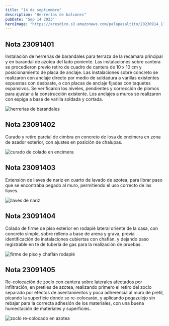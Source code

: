 ```yaml
---
title: "14 de septiembre"
description: "Herrerías de balcones"
pubDate: "Sep 14 2023"
heroImage: "https://aresdico.s3.amazonaws.com/palapasaltito/20230914_170454.jpg"
---
```


## Nota 23091401

Instalación de herrerías de barandales para terraza de la recámara principal y en barandal de azotea del lado poniente. Las instalaciones sobre cantera se procedieron previo retiro de cuadro de cantera de 10 x 10 cm y posicionamiento de placa de anclaje. Las instalaciones sobre concreto se realizaron con anclaje directo por medio de soldadura a varillas existentes expuestas con desbaste, o con placas de anclaje fijadas con taquetes expansivos. Se verificaron los niveles, pendientes y corrección de plomos para ajustar a la construcción existente. Los anclajes a muros se realizaron con espiga a base de varilla soldada y cortada.

![herrerías de barandales](https://aresdico.s3.amazonaws.com/palapasaltito/20230914_170454.jpg "herrerías de barandales")

## Nota 23091402

Curado y retiro parcial de cimbra en concreto de losa de encimera en zona de asador exterior, con ajustes en posición de chalupas.

![curado de colado en encimera](https://aresdico.s3.amazonaws.com/palapasaltito/20230914_090103.jpg "curado de colado en encimera")

## Nota 23091403

Extensión de llaves de nariz en cuarto de lavado de azotea, para librar paso que se encontraba pegado al muro, permitiendo el uso correcto de las llaves.

![llaves de nariz](https://aresdico.s3.amazonaws.com/palapasaltito/20230914_112531.jpg "llaves de nariz")

## Nota 23091404

Colado de firme de piso exterior en rodapié lateral oriente de la casa, con concreto simple, sobre relleno a base de arena y grava, previa identificación de instalaciones cubiertas con chaflán, y dejando paso registrable en té de tubería de gas para la realización de pruebas.

![firme de piso y chaflán rodapié](https://aresdico.s3.amazonaws.com/palapasaltito/20230914_170525.jpg "firme de piso y chaflán rodapié")

## Nota 23091405

Re-colocación de zoclo con cantera sobre laterales afectados por infiltración, en pretiles de azotea, realizando primero el retiro del zoclo separado por efectos de asentamientos y poca adherencia al muro de pretil, picando la superficie donde se re-colocarán, y aplicando pegazulejo sin rebajar para la correcta adhesión de los materiales, con una buena humectación de materiales y superficies.

![zoclo re-colocado en azotea](https://aresdico.s3.amazonaws.com/palapasaltito/20230914_170733.jpg "zoclo re-colocado en azotea")
